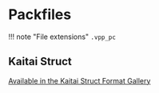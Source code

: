 # Packfiles
!!! note "File extensions"
    `.vpp_pc`

## Kaitai Struct

[Available in the Kaitai Struct Format Gallery](https://formats.kaitai.io/saints_row_2_vpp_pc/)